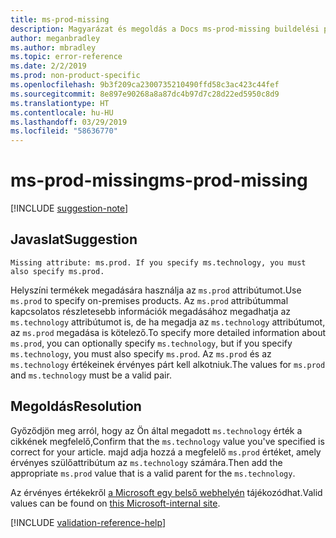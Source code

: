 ```yaml
---
title: ms-prod-missing
description: Magyarázat és megoldás a Docs ms-prod-missing buildelési problémájára
author: meganbradley
ms.author: mbradley
ms.topic: error-reference
ms.date: 2/2/2019
ms.prod: non-product-specific
ms.openlocfilehash: 9b3f209ca2300735210490ffd58c3ac423c44fef
ms.sourcegitcommit: 8e897e90268a8a87dc4b97d7c28d22ed5950c8d9
ms.translationtype: HT
ms.contentlocale: hu-HU
ms.lasthandoff: 03/29/2019
ms.locfileid: "58636770"
---
```

# <a name="ms-prod-missing"></a><span data-ttu-id="eb0f7-103">ms-prod-missing</span><span class="sxs-lookup"><span data-stu-id="eb0f7-103">ms-prod-missing</span></span>

[!INCLUDE [suggestion-note](includes/suggestion-note.md)]

## <a name="suggestion"></a><span data-ttu-id="eb0f7-104">Javaslat</span><span class="sxs-lookup"><span data-stu-id="eb0f7-104">Suggestion</span></span>

`Missing attribute: ms.prod. If you specify ms.technology, you must also specify ms.prod.`

<span data-ttu-id="eb0f7-105">Helyszíni termékek megadására használja az `ms.prod` attribútumot.</span><span class="sxs-lookup"><span data-stu-id="eb0f7-105">Use `ms.prod` to specify on-premises products.</span></span> <span data-ttu-id="eb0f7-106">Az `ms.prod` attribútummal kapcsolatos részletesebb információk megadásához megadhatja az `ms.technology` attribútumot is, de ha megadja az `ms.technology` attribútumot, az `ms.prod` megadása is kötelező.</span><span class="sxs-lookup"><span data-stu-id="eb0f7-106">To specify more detailed information about `ms.prod`, you can optionally specify `ms.technology`, but if you specify `ms.technology`, you must also specify `ms.prod`.</span></span> <span data-ttu-id="eb0f7-107">Az `ms.prod` és az `ms.technology` értékeinek érvényes párt kell alkotniuk.</span><span class="sxs-lookup"><span data-stu-id="eb0f7-107">The values for `ms.prod` and `ms.technology` must be a valid pair.</span></span>

## <a name="resolution"></a><span data-ttu-id="eb0f7-108">Megoldás</span><span class="sxs-lookup"><span data-stu-id="eb0f7-108">Resolution</span></span>

<span data-ttu-id="eb0f7-109">Győződjön meg arról, hogy az Ön által megadott `ms.technology` érték a cikkének megfelelő,</span><span class="sxs-lookup"><span data-stu-id="eb0f7-109">Confirm that the `ms.technology` value you've specified is correct for your article.</span></span> <span data-ttu-id="eb0f7-110">majd adja hozzá a megfelelő `ms.prod` értéket, amely érvényes szülőattribútum az `ms.technology` számára.</span><span class="sxs-lookup"><span data-stu-id="eb0f7-110">Then add the appropriate `ms.prod` value that is a valid parent for the `ms.technology`.</span></span>

<span data-ttu-id="eb0f7-111">Az érvényes értékekről [a Microsoft egy belső webhelyén](https://docsmetadatatool.azurewebsites.net/allowlists) tájékozódhat.</span><span class="sxs-lookup"><span data-stu-id="eb0f7-111">Valid values can be found on [this Microsoft-internal site](https://docsmetadatatool.azurewebsites.net/allowlists).</span></span>

<!--make sure to add this file to your includes folder and verify the path-->
[!INCLUDE [validation-reference-help](includes/validation-reference-help.md)]
